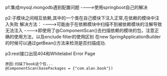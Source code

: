 p1:集成mysql.mongodb遇到配置问题
    ---->使用springboot自己的解决

p2:子模块之间相互依赖,其中的一个类在自己模块下注入正常,在依赖的模块中注入失败
    解决方法：
        ---->可能由于在依赖模块中扫描不到被依赖模块的注解导致无法注入
        ---->即使用了@ComponentScan()去扫描依赖的模块的包，注意正确的使用方法，以及enclude filter的使用区别
              在new SpringApplicationBuilder的时候可以通过getBean()方法来检测是否扫描成功.


p3:rest接口出现404和Whitelabel Error Page

    原因:扫描了book这个包...
    @ComponentScan(basePackages = {"com.alan.book"})





